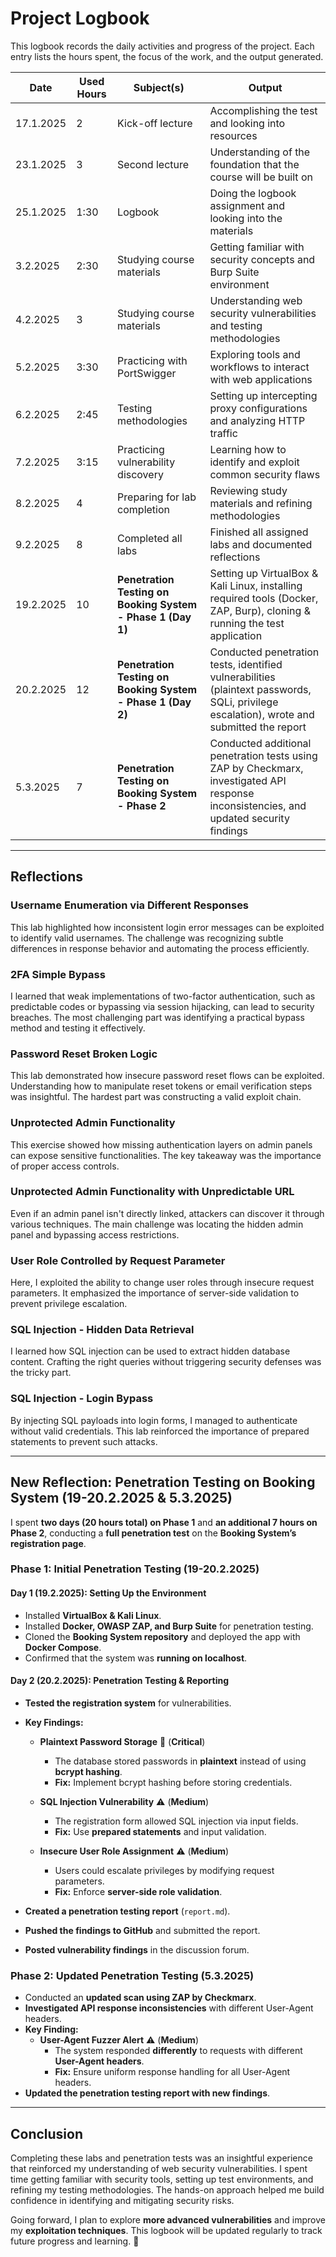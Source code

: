 # Project Logbook

This logbook records the daily activities and progress of the project. Each entry lists the hours spent, the focus of the work, and the output generated.

| Date      | Used Hours | Subject(s)   | Output          |
|-----------|------------|--------------|-----------------|
| 17.1.2025 | 2          | Kick-off lecture | Accomplishing the test and looking into resources |
| 23.1.2025 | 3          | Second lecture | Understanding of the foundation that the course will be built on |
| 25.1.2025 | 1:30       | Logbook        | Doing the logbook assignment and looking into the materials     |
| 3.2.2025  | 2:30       | Studying course materials | Getting familiar with security concepts and Burp Suite environment |
| 4.2.2025  | 3          | Studying course materials | Understanding web security vulnerabilities and testing methodologies |
| 5.2.2025  | 3:30       | Practicing with PortSwigger | Exploring tools and workflows to interact with web applications |
| 6.2.2025  | 2:45       | Testing methodologies | Setting up intercepting proxy configurations and analyzing HTTP traffic |
| 7.2.2025  | 3:15       | Practicing vulnerability discovery | Learning how to identify and exploit common security flaws |
| 8.2.2025  | 4          | Preparing for lab completion | Reviewing study materials and refining methodologies |
| 9.2.2025  | 8          | Completed all labs | Finished all assigned labs and documented reflections |
| 19.2.2025 | 10         | **Penetration Testing on Booking System - Phase 1 (Day 1)** | Setting up VirtualBox & Kali Linux, installing required tools (Docker, ZAP, Burp), cloning & running the test application |
| 20.2.2025 | 12         | **Penetration Testing on Booking System - Phase 1 (Day 2)** | Conducted penetration tests, identified vulnerabilities (plaintext passwords, SQLi, privilege escalation), wrote and submitted the report |
| 5.3.2025  | 7          | **Penetration Testing on Booking System - Phase 2** | Conducted additional penetration tests using ZAP by Checkmarx, investigated API response inconsistencies, and updated security findings |

---

## **Reflections**

### **Username Enumeration via Different Responses**
This lab highlighted how inconsistent login error messages can be exploited to identify valid usernames. The challenge was recognizing subtle differences in response behavior and automating the process efficiently.

### **2FA Simple Bypass**
I learned that weak implementations of two-factor authentication, such as predictable codes or bypassing via session hijacking, can lead to security breaches. The most challenging part was identifying a practical bypass method and testing it effectively.

### **Password Reset Broken Logic**
This lab demonstrated how insecure password reset flows can be exploited. Understanding how to manipulate reset tokens or email verification steps was insightful. The hardest part was constructing a valid exploit chain.

### **Unprotected Admin Functionality**
This exercise showed how missing authentication layers on admin panels can expose sensitive functionalities. The key takeaway was the importance of proper access controls.

### **Unprotected Admin Functionality with Unpredictable URL**
Even if an admin panel isn't directly linked, attackers can discover it through various techniques. The main challenge was locating the hidden admin panel and bypassing access restrictions.

### **User Role Controlled by Request Parameter**
Here, I exploited the ability to change user roles through insecure request parameters. It emphasized the importance of server-side validation to prevent privilege escalation.

### **SQL Injection - Hidden Data Retrieval**
I learned how SQL injection can be used to extract hidden database content. Crafting the right queries without triggering security defenses was the tricky part.

### **SQL Injection - Login Bypass**
By injecting SQL payloads into login forms, I managed to authenticate without valid credentials. This lab reinforced the importance of prepared statements to prevent such attacks.

---

## **New Reflection: Penetration Testing on Booking System (19-20.2.2025 & 5.3.2025)**
I spent **two days (20 hours total) on Phase 1** and **an additional 7 hours on Phase 2**, conducting a **full penetration test** on the **Booking System’s registration page**.  

### **Phase 1: Initial Penetration Testing (19-20.2.2025)**
#### **Day 1 (19.2.2025): Setting Up the Environment**
- Installed **VirtualBox & Kali Linux**.
- Installed **Docker, OWASP ZAP, and Burp Suite** for penetration testing.
- Cloned the **Booking System repository** and deployed the app with **Docker Compose**.
- Confirmed that the system was **running on localhost**.

#### **Day 2 (20.2.2025): Penetration Testing & Reporting**
- **Tested the registration system** for vulnerabilities.
- **Key Findings:**
  - **Plaintext Password Storage** 🛑 (**Critical**)  
    - The database stored passwords in **plaintext** instead of using **bcrypt hashing**.
    - **Fix:** Implement bcrypt hashing before storing credentials.
  
  - **SQL Injection Vulnerability** ⚠ (**Medium**)  
    - The registration form allowed SQL injection via input fields.
    - **Fix:** Use **prepared statements** and input validation.
  
  - **Insecure User Role Assignment** ⚠ (**Medium**)  
    - Users could escalate privileges by modifying request parameters.
    - **Fix:** Enforce **server-side role validation**.

- **Created a penetration testing report** (`report.md`).
- **Pushed the findings to GitHub** and submitted the report.
- **Posted vulnerability findings** in the discussion forum.

### **Phase 2: Updated Penetration Testing (5.3.2025)**
- Conducted an **updated scan using ZAP by Checkmarx**.
- **Investigated API response inconsistencies** with different User-Agent headers.
- **Key Finding:**
  - **User-Agent Fuzzer Alert** ⚠ (**Medium**)
    - The system responded **differently** to requests with different **User-Agent headers**.
    - **Fix:** Ensure uniform response handling for all User-Agent headers.
- **Updated the penetration testing report with new findings**.

---

## **Conclusion**
Completing these labs and penetration tests was an insightful experience that reinforced my understanding of web security vulnerabilities. I spent time getting familiar with security tools, setting up test environments, and refining my testing methodologies. The hands-on approach helped me build confidence in identifying and mitigating security risks.  

Going forward, I plan to explore **more advanced vulnerabilities** and improve my **exploitation techniques**. This logbook will be updated regularly to track future progress and learning. 🚀
